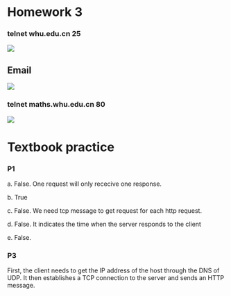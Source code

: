 # Homework 3

### telnet whu.edu.cn 25

![](https://s1.ax1x.com/2020/03/19/8s2dhR.png)

## Email

![](https://s1.ax1x.com/2020/03/19/8shk5Q.png)



### telnet maths.whu.edu.cn 80

![](https://s1.ax1x.com/2020/03/19/8s27DS.png)
   
   

# Textbook practice

### P1   

a. False. One request will only rececive one response.

b. True

c. False. We need tcp message to get request for each http request.

d. False. It indicates the time when the server responds to the client

e. False.

### P3

First, the client needs to get the IP address of the host through the DNS of UDP. It then establishes a TCP connection to the server and sends an HTTP message.
